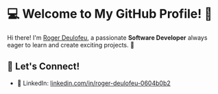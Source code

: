 # 💻 Welcome to My GitHub Profile! 👋

Hi there! I'm [Roger Deulofeu](https://github.com/rogerdeulofeu), a passionate **Software Developer** always eager to learn and create exciting projects. 🚀  


## 🤝 Let's Connect!
- 💼 LinkedIn: [linkedin.com/in/roger-deulofeu-0604b0b2](https://www.linkedin.com/in/roger-deulofeu-0604b0b2)
